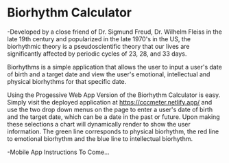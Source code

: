 # Biorhythm Calculator

-Developed by a close friend of Dr. Sigmund Freud, Dr. Wilhelm Fleiss in the late 19th century and popularized in the late 1970's in the US, the biorhythmic theory is a pseudoscientific theory that our lives are significantly affected by periodic cycles of 23, 28, and 33 days. 

Biorhythms is a simple application that allows the user to input a user's date of birth and a target date and view the user's emotional, intellectual and physical biorhythms for that specific date.

Using the Progessive Web App Version of the Biorhythm Calculator is easy. Simply visit the deployed application at https://cccmeter.netlify.app/ and use the two drop down menus on the page to enter a user's date of birth and the target date, which can be a date in the past or future. Upon making these selections a chart will dynamically render to show the user information. The green line corresponds to physical biorhythm, the red line to emotional biorhythm and the blue line to intellectual biorhythm. 

-Mobile App Instructions To Come...
